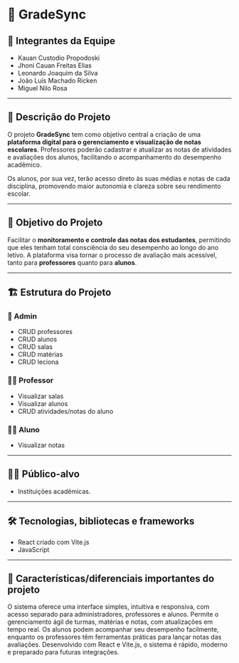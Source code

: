 # 📘 GradeSync

## 👥 Integrantes da Equipe
- Kauan Custodio Propodoski  
- Jhoni Cauan Freitas Elias  
- Leonardo Joaquim da Silva  
- João Luís Machado Ricken  
- Miguel Nilo Rosa  

---

## 📝 Descrição do Projeto

O projeto **GradeSync** tem como objetivo central a criação de uma **plataforma digital para o gerenciamento e visualização de notas escolares**. Professores poderão cadastrar e atualizar as notas de atividades e avaliações dos alunos, facilitando o acompanhamento do desempenho acadêmico.

Os alunos, por sua vez, terão acesso direto às suas médias e notas de cada disciplina, promovendo maior autonomia e clareza sobre seu rendimento escolar.

---

## 🎯 Objetivo do Projeto

Facilitar o **monitoramento e controle das notas dos estudantes**, permitindo que eles tenham total consciência do seu desempenho ao longo do ano letivo. A plataforma visa tornar o processo de avaliação mais acessível, tanto para **professores** quanto para **alunos**.

---

## 🏗️ Estrutura do Projeto

### 🔐 Admin
- CRUD professores  
- CRUD alunos  
- CRUD salas  
- CRUD matérias  
- CRUD leciona  

### 👨‍🏫 Professor
- Visualizar salas  
- Visualizar alunos  
- CRUD atividades/notas do aluno  

### 👨‍🎓 Aluno
- Visualizar notas  

---

## 🧑‍💼 Público-alvo

- Instituições acadêmicas.

---

## 🛠️ Tecnologias, bibliotecas e frameworks

- React criado com Vite.js  
- JavaScript  

---

## 🚀 Características/diferenciais importantes do projeto

O sistema oferece uma interface simples, intuitiva e responsiva, com acesso separado para administradores, professores e alunos. Permite o gerenciamento ágil de turmas, matérias e notas, com atualizações em tempo real. Os alunos podem acompanhar seu desempenho facilmente, enquanto os professores têm ferramentas práticas para lançar notas das avaliações. Desenvolvido com React e Vite.js, o sistema é rápido, moderno e preparado para futuras integrações.
